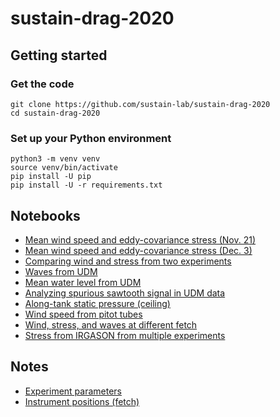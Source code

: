 # sustain-drag-2020

## Getting started

### Get the code

```
git clone https://github.com/sustain-lab/sustain-drag-2020
cd sustain-drag-2020
```

### Set up your Python environment

```
python3 -m venv venv
source venv/bin/activate
pip install -U pip
pip install -U -r requirements.txt
```

## Notebooks

* [Mean wind speed and eddy-covariance stress (Nov. 21)](irgason_stress_20191121.ipynb)
* [Mean wind speed and eddy-covariance stress (Dec. 3)](irgason_stress_20191203.ipynb)
* [Comparing wind and stress from two experiments](irgason_stress_compare_experiments.ipynb)
* [Waves from UDM](udm_waves.ipynb)
* [Mean water level from UDM](udm_mean_level.ipynb)
* [Analyzing spurious sawtooth signal in UDM data](udm_sawtooth.ipynb)
* [Along-tank static pressure (ceiling)](static_pressure_ceiling.ipynb)
* [Wind speed from pitot tubes](pitot_elliott_profiler.ipynb)
* [Wind, stress, and waves at different fetch](processing_stress_and_waves_for_uq.ipynb)
* [Stress from IRGASON from multiple experiments](irgason_stress_all.ipynb)

## Notes

* [Experiment parameters](EXPERIMENTS.md)
* [Instrument positions (fetch)](INSTRUMENTS.md)
